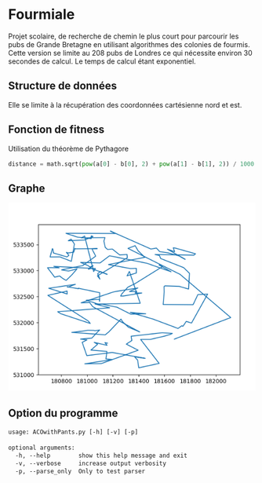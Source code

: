 # Fourmiale

Projet scolaire, de recherche de chemin le plus court pour parcourir les pubs de Grande Bretagne en utilisant algorithmes des colonies de fourmis. Cette version se limite au 208 pubs de Londres ce qui nécessite environ 30 secondes de calcul. Le temps de calcul étant exponentiel.

## Structure de données
Elle se limite à la récupération des coordonnées cartésienne nord et est.

## Fonction de fitness 
Utilisation du théorème de Pythagore

```python
distance = math.sqrt(pow(a[0] - b[0], 2) + pow(a[1] - b[1], 2)) / 1000
```

## Graphe

![out](img/out.png 'Graphe')

## Option du programme 
```
usage: ACOwithPants.py [-h] [-v] [-p]

optional arguments:
  -h, --help        show this help message and exit
  -v, --verbose     increase output verbosity
  -p, --parse_only  Only to test parser
```

